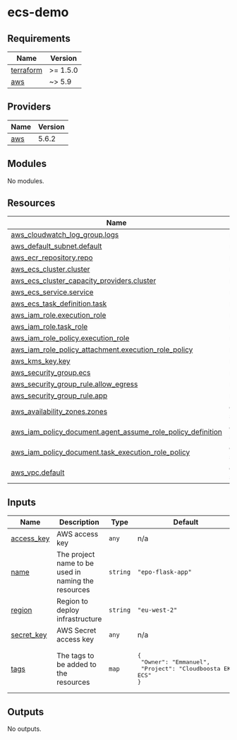 # ecs-demo

<!-- BEGINNING OF PRE-COMMIT-TERRAFORM DOCS HOOK -->
## Requirements

| Name | Version |
|------|---------|
| <a name="requirement_terraform"></a> [terraform](#requirement\_terraform) | >= 1.5.0 |
| <a name="requirement_aws"></a> [aws](#requirement\_aws) | ~> 5.9 |

## Providers

| Name | Version |
|------|---------|
| <a name="provider_aws"></a> [aws](#provider\_aws) | 5.6.2 |

## Modules

No modules.

## Resources

| Name | Type |
|------|------|
| [aws_cloudwatch_log_group.logs](https://registry.terraform.io/providers/hashicorp/aws/latest/docs/resources/cloudwatch_log_group) | resource |
| [aws_default_subnet.default](https://registry.terraform.io/providers/hashicorp/aws/latest/docs/resources/default_subnet) | resource |
| [aws_ecr_repository.repo](https://registry.terraform.io/providers/hashicorp/aws/latest/docs/resources/ecr_repository) | resource |
| [aws_ecs_cluster.cluster](https://registry.terraform.io/providers/hashicorp/aws/latest/docs/resources/ecs_cluster) | resource |
| [aws_ecs_cluster_capacity_providers.cluster](https://registry.terraform.io/providers/hashicorp/aws/latest/docs/resources/ecs_cluster_capacity_providers) | resource |
| [aws_ecs_service.service](https://registry.terraform.io/providers/hashicorp/aws/latest/docs/resources/ecs_service) | resource |
| [aws_ecs_task_definition.task](https://registry.terraform.io/providers/hashicorp/aws/latest/docs/resources/ecs_task_definition) | resource |
| [aws_iam_role.execution_role](https://registry.terraform.io/providers/hashicorp/aws/latest/docs/resources/iam_role) | resource |
| [aws_iam_role.task_role](https://registry.terraform.io/providers/hashicorp/aws/latest/docs/resources/iam_role) | resource |
| [aws_iam_role_policy.execution_role](https://registry.terraform.io/providers/hashicorp/aws/latest/docs/resources/iam_role_policy) | resource |
| [aws_iam_role_policy_attachment.execution_role_policy](https://registry.terraform.io/providers/hashicorp/aws/latest/docs/resources/iam_role_policy_attachment) | resource |
| [aws_kms_key.key](https://registry.terraform.io/providers/hashicorp/aws/latest/docs/resources/kms_key) | resource |
| [aws_security_group.ecs](https://registry.terraform.io/providers/hashicorp/aws/latest/docs/resources/security_group) | resource |
| [aws_security_group_rule.allow_egress](https://registry.terraform.io/providers/hashicorp/aws/latest/docs/resources/security_group_rule) | resource |
| [aws_security_group_rule.app](https://registry.terraform.io/providers/hashicorp/aws/latest/docs/resources/security_group_rule) | resource |
| [aws_availability_zones.zones](https://registry.terraform.io/providers/hashicorp/aws/latest/docs/data-sources/availability_zones) | data source |
| [aws_iam_policy_document.agent_assume_role_policy_definition](https://registry.terraform.io/providers/hashicorp/aws/latest/docs/data-sources/iam_policy_document) | data source |
| [aws_iam_policy_document.task_execution_role_policy](https://registry.terraform.io/providers/hashicorp/aws/latest/docs/data-sources/iam_policy_document) | data source |
| [aws_vpc.default](https://registry.terraform.io/providers/hashicorp/aws/latest/docs/data-sources/vpc) | data source |

## Inputs

| Name | Description | Type | Default | Required |
|------|-------------|------|---------|:--------:|
| <a name="input_access_key"></a> [access\_key](#input\_access\_key) | AWS access key | `any` | n/a | yes |
| <a name="input_name"></a> [name](#input\_name) | The project name to be used in naming the resources | `string` | `"epo-flask-app"` | no |
| <a name="input_region"></a> [region](#input\_region) | Region to deploy infrastructure | `string` | `"eu-west-2"` | no |
| <a name="input_secret_key"></a> [secret\_key](#input\_secret\_key) | AWS Secret access key | `any` | n/a | yes |
| <a name="input_tags"></a> [tags](#input\_tags) | The tags to be added to the resources | `map` | <pre>{<br>  "Owner": "Emmanuel",<br>  "Project": "Cloudboosta EKS ECS"<br>}</pre> | no |

## Outputs

No outputs.
<!-- END OF PRE-COMMIT-TERRAFORM DOCS HOOK -->